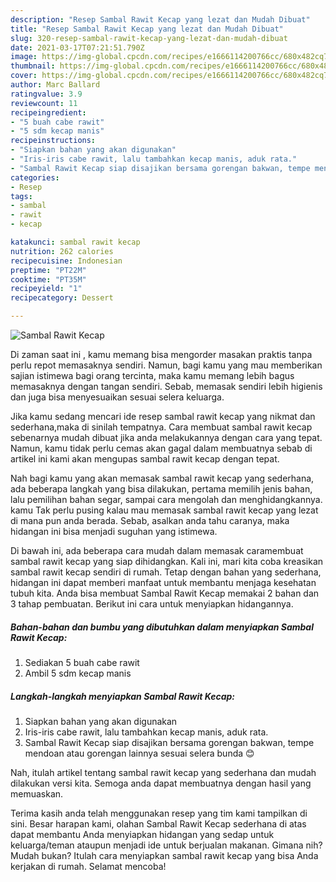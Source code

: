 ```yaml
---
description: "Resep Sambal Rawit Kecap yang lezat dan Mudah Dibuat"
title: "Resep Sambal Rawit Kecap yang lezat dan Mudah Dibuat"
slug: 320-resep-sambal-rawit-kecap-yang-lezat-dan-mudah-dibuat
date: 2021-03-17T07:21:51.790Z
image: https://img-global.cpcdn.com/recipes/e1666114200766cc/680x482cq70/sambal-rawit-kecap-foto-resep-utama.jpg
thumbnail: https://img-global.cpcdn.com/recipes/e1666114200766cc/680x482cq70/sambal-rawit-kecap-foto-resep-utama.jpg
cover: https://img-global.cpcdn.com/recipes/e1666114200766cc/680x482cq70/sambal-rawit-kecap-foto-resep-utama.jpg
author: Marc Ballard
ratingvalue: 3.9
reviewcount: 11
recipeingredient:
- "5 buah cabe rawit"
- "5 sdm kecap manis"
recipeinstructions:
- "Siapkan bahan yang akan digunakan"
- "Iris-iris cabe rawit, lalu tambahkan kecap manis, aduk rata."
- "Sambal Rawit Kecap siap disajikan bersama gorengan bakwan, tempe mendoan atau gorengan lainnya sesuai selera bunda 😊"
categories:
- Resep
tags:
- sambal
- rawit
- kecap

katakunci: sambal rawit kecap 
nutrition: 262 calories
recipecuisine: Indonesian
preptime: "PT22M"
cooktime: "PT35M"
recipeyield: "1"
recipecategory: Dessert

---
```



![Sambal Rawit Kecap](https://img-global.cpcdn.com/recipes/e1666114200766cc/680x482cq70/sambal-rawit-kecap-foto-resep-utama.jpg)

Di zaman  saat ini , kamu memang bisa mengorder masakan praktis tanpa perlu repot memasaknya sendiri. Namun, bagi kamu yang mau memberikan sajian istimewa bagi orang tercinta, maka kamu memang lebih bagus memasaknya dengan tangan sendiri. Sebab, memasak sendiri lebih higienis dan juga bisa menyesuaikan sesuai selera keluarga.

Jika kamu sedang mencari ide resep sambal rawit kecap yang nikmat dan sederhana,maka di sinilah tempatnya. Cara membuat sambal rawit kecap  sebenarnya mudah dibuat jika anda melakukannya dengan cara yang tepat. Namun, kamu tidak perlu cemas akan gagal dalam membuatnya 
sebab di artikel ini kami akan mengupas sambal rawit kecap dengan tepat.  



Nah bagi kamu yang akan memasak sambal rawit kecap yang sederhana, ada beberapa langkah yang bisa dilakukan, pertama memilih jenis bahan, lalu pemilihan bahan segar, sampai cara mengolah dan menghidangkannya. kamu Tak perlu pusing kalau mau memasak sambal rawit kecap yang lezat di mana pun anda berada. Sebab, asalkan anda  tahu caranya, maka hidangan ini bisa menjadi suguhan yang istimewa.

Di bawah ini, ada beberapa cara mudah dalam memasak caramembuat sambal rawit kecap yang siap dihidangkan. Kali ini, mari kita coba kreasikan sambal rawit kecap sendiri di rumah. Tetap dengan bahan yang sederhana, hidangan ini dapat memberi manfaat untuk membantu menjaga kesehatan tubuh kita. Anda bisa membuat Sambal Rawit Kecap memakai 2 bahan dan 3 tahap pembuatan. Berikut ini cara untuk menyiapkan hidangannya.

<!--inarticleads1-->

##### Bahan-bahan dan bumbu yang dibutuhkan dalam menyiapkan Sambal Rawit Kecap:

1. Sediakan 5 buah cabe rawit
1. Ambil 5 sdm kecap manis




<!--inarticleads2-->

##### Langkah-langkah menyiapkan Sambal Rawit Kecap:

1. Siapkan bahan yang akan digunakan
1. Iris-iris cabe rawit, lalu tambahkan kecap manis, aduk rata.
1. Sambal Rawit Kecap siap disajikan bersama gorengan bakwan, tempe mendoan atau gorengan lainnya sesuai selera bunda 😊




Nah, itulah artikel tentang  sambal rawit kecap  yang sederhana dan mudah dilakukan versi kita. Semoga anda dapat membuatnya dengan hasil yang memuaskan. 

Terima kasih anda telah menggunakan resep yang tim kami tampilkan di sini. Besar harapan kami, olahan  Sambal Rawit Kecap sederhana di atas dapat membantu Anda menyiapkan hidangan yang sedap untuk keluarga/teman ataupun menjadi ide untuk berjualan makanan. Gimana nih? Mudah bukan? Itulah cara menyiapkan sambal rawit kecap yang bisa Anda kerjakan di rumah. Selamat mencoba!

